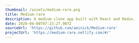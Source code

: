 ```yaml
---
thumbnail: /assets/medium-rare.png
title: Medium-rare
description: A medium clone app built with React and Redux.
date: 2020-04-08T07:23:27.907Z
sourceUrl: 'https://github.com/aminick/Medium-rare'
projectUrl: 'https://medium-rare.netlify.com/#/'
---
```


